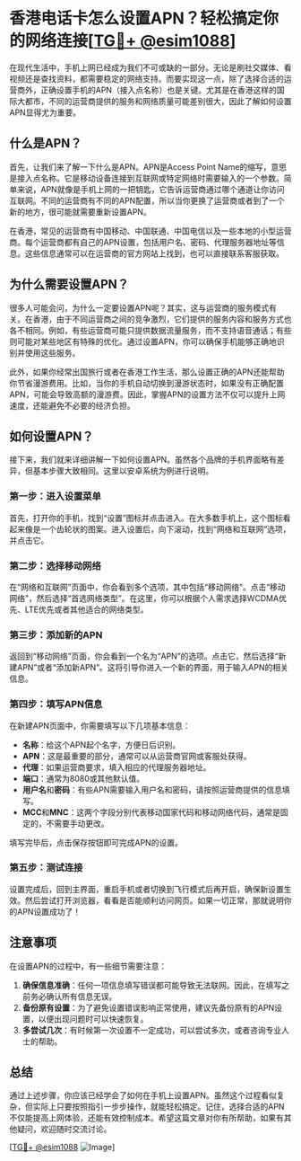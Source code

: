 # 香港电话卡怎么设置APN？轻松搞定你的网络连接[[TG💪+ @esim1088](https://t.me/s/esim1088)]

在现代生活中，手机上网已经成为我们不可或缺的一部分。无论是刷社交媒体、看视频还是查找资料，都需要稳定的网络支持。而要实现这一点，除了选择合适的运营商外，正确设置手机的APN（接入点名称）也是关键。尤其是在香港这样的国际大都市，不同的运营商提供的服务和网络质量可能差别很大，因此了解如何设置APN显得尤为重要。

## 什么是APN？

首先，让我们来了解一下什么是APN。APN是Access Point Name的缩写，意思是接入点名称。它是移动设备连接到互联网或特定网络时需要输入的一个参数。简单来说，APN就像是手机上网的一把钥匙，它告诉运营商通过哪个通道让你访问互联网。不同的运营商有不同的APN配置，所以当你更换了运营商或者到了一个新的地方，很可能就需要重新设置APN。

在香港，常见的运营商有中国移动、中国联通、中国电信以及一些本地的小型运营商。每个运营商都有自己的APN设置，包括用户名、密码、代理服务器地址等信息。这些信息通常可以在运营商的官方网站上找到，也可以直接联系客服获取。

## 为什么需要设置APN？

很多人可能会问，为什么一定要设置APN呢？其实，这与运营商的服务模式有关。在香港，由于不同运营商之间的竞争激烈，它们提供的服务内容和服务方式也各不相同。例如，有些运营商可能只提供数据流量服务，而不支持语音通话；有些则可能对某些地区有特殊的优化。通过设置APN，你可以确保手机能够正确地识别并使用这些服务。

此外，如果你经常出国旅行或者在香港工作生活，那么设置正确的APN还能帮助你节省漫游费用。比如，当你的手机自动切换到漫游状态时，如果没有正确配置APN，可能会导致高额的漫游费。因此，掌握APN的设置方法不仅可以提升上网速度，还能避免不必要的经济负担。

## 如何设置APN？

接下来，我们就来详细讲解一下如何设置APN。虽然各个品牌的手机界面略有差异，但基本步骤大致相同。这里以安卓系统为例进行说明。

### 第一步：进入设置菜单

首先，打开你的手机，找到“设置”图标并点击进入。在大多数手机上，这个图标看起来像是一个齿轮状的图案。进入设置后，向下滚动，找到“网络和互联网”选项，并点击它。

### 第二步：选择移动网络

在“网络和互联网”页面中，你会看到多个选项，其中包括“移动网络”。点击“移动网络”，然后选择“首选网络类型”。在这里，你可以根据个人需求选择WCDMA优先、LTE优先或者其他适合的网络类型。

### 第三步：添加新的APN

返回到“移动网络”页面，你会看到一个名为“APN”的选项。点击它，然后选择“新建APN”或者“添加新APN”。这将引导你进入一个新的界面，用于输入APN的相关信息。

### 第四步：填写APN信息

在新建APN页面中，你需要填写以下几项基本信息：

- **名称**：给这个APN起个名字，方便日后识别。
- **APN**：这是最重要的部分，通常可以从运营商官网或客服处获得。
- **代理**：如果运营商要求，填入相应的代理服务器地址。
- **端口**：通常为8080或其他默认值。
- **用户名**和**密码**：有些APN需要输入用户名和密码，请按照运营商提供的信息填写。
- **MCC**和**MNC**：这两个字段分别代表移动国家代码和移动网络代码，通常是固定的，不需要手动更改。

填写完毕后，点击保存按钮即可完成APN的设置。

### 第五步：测试连接

设置完成后，回到主界面，重启手机或者切换到飞行模式后再开启，确保新设置生效。然后尝试打开浏览器，看看是否能顺利访问网页。如果一切正常，那就说明你的APN设置成功了！

## 注意事项

在设置APN的过程中，有一些细节需要注意：

1. **确保信息准确**：任何一项信息填写错误都可能导致无法联网。因此，在填写之前务必确认所有信息无误。
2. **备份原有设置**：为了避免设置错误影响正常使用，建议先备份原有的APN设置，以便出现问题时可以快速恢复。
3. **多尝试几次**：有时候第一次设置不一定成功，可以尝试多次，或者咨询专业人士的帮助。

## 总结

通过上述步骤，你应该已经学会了如何在手机上设置APN。虽然这个过程看似复杂，但实际上只要按照指引一步步操作，就能轻松搞定。记住，选择合适的APN不仅能提高上网体验，还能有效控制成本。希望这篇文章对你有所帮助，如果有其他疑问，欢迎随时交流讨论。

[[TG💪+ @esim1088](https://t.me/s/esim1088) ![Image](https://i.postimg.cc/4NQfJmqS/Snipaste-2025-05-13-00-14-12.png)]